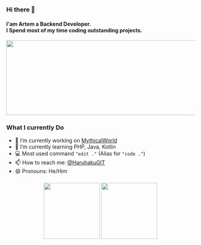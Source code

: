 ### Hi there 👋

<h4>I'am Artem a Backend Developer.<br>I Spend most of my time coding outstanding projects.</h4>

<div align="center">
  <img id="banner" cover width="1200" height="200" style="object-fit: cover;" src="https://github.com/HaruhakuGIT/HaruhakuGIT/assets/66869683/a47cd35e-ca98-4967-9363-fe28dc0f8384" />
</div>

### What I currently Do

- 🔭 I’m currently working on [MythicalWorld](https://mythicalworld.su)
- 🌱 I’m currently learning PHP, Java, Kotlin
- 💻 Most used command  `"edit ."` (Alias for `"code ."`)
- 📫 How to reach me: [@HaruhakuGIT](https://discord.com/users/856967549635002388)
- 😄 Pronouns: He/Him

###

<div align="center">
  <img src="https://github-readme-stats.vercel.app/api?username=HaruhakuGIT&show_icons=true&theme=midnight-purple" height="150">
  <img src="https://github-readme-stats.vercel.app/api/top-langs/?username=HaruhakuGIT&theme=midnight-purple&layout=compact&langs_count=5&order=2" height="150">
</div>

###
